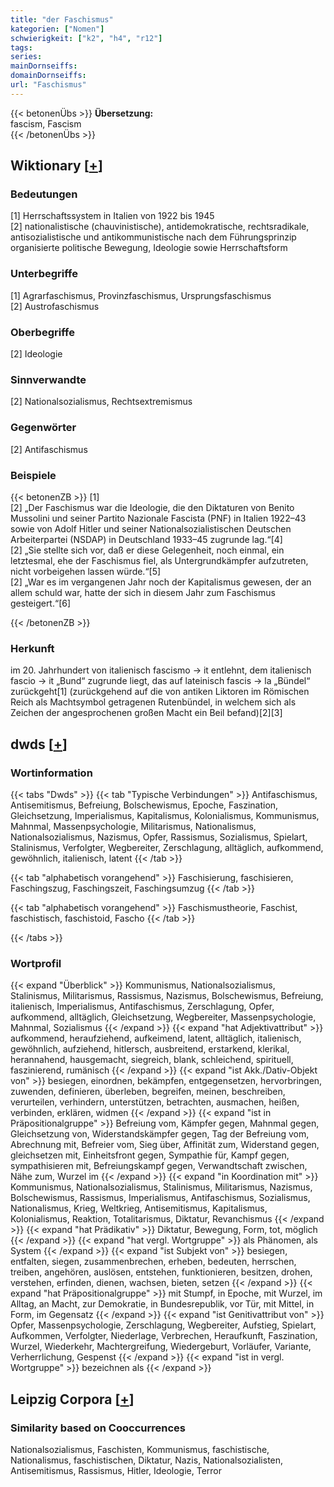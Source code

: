 ```yaml
---
title: "der Faschismus"
kategorien: ["Nomen"]
schwierigkeit: ["k2", "h4", "r12"]
tags:
series:
mainDornseiffs:
domainDornseiffs:
url: "Faschismus"
---
```


{{< betonenÜbs >}}
**Übersetzung:**  
fascism, Fascism  
{{< /betonenÜbs >}}

## Wiktionary [[+](https://de.wiktionary.org/wiki/Faschismus)]

### Bedeutungen
[1] Herrschaftssystem in Italien von 1922 bis 1945  
[2] nationalistische (chauvinistische), antidemokratische, rechtsradikale, antisozialistische und antikommunistische nach dem Führungsprinzip organisierte politische Bewegung, Ideologie sowie Herrschaftsform  

### Unterbegriffe
[1] Agrarfaschismus, Provinzfaschismus, Ursprungsfaschismus  
[2] Austrofaschismus  

### Oberbegriffe
[2] Ideologie  

### Sinnverwandte
[2] Nationalsozialismus, Rechtsextremismus  

### Gegenwörter
[2] Antifaschismus  

### Beispiele
{{< betonenZB >}}
[1]  
[2] „Der Faschismus war die Ideologie, die den Diktaturen von Benito Mussolini und seiner Partito Nazionale Fascista (PNF) in Italien 1922–43 sowie von Adolf Hitler und seiner Nationalsozialistischen Deutschen Arbeiterpartei (NSDAP) in Deutschland 1933–45 zugrunde lag.“[4]  
[2] „Sie stellte sich vor, daß er diese Gelegenheit, noch einmal, ein letztesmal, ehe der Faschismus fiel, als Untergrundkämpfer aufzutreten, nicht vorbeigehen lassen würde.“[5]  
[2] „War es im vergangenen Jahr noch der Kapitalismus gewesen, der an allem schuld war, hatte der sich in diesem Jahr zum Faschismus gesteigert.“[6]  

{{< /betonenZB >}}
### Herkunft
im 20. Jahrhundert von italienisch fascismo → it entlehnt, dem italienisch fascio → it „Bund“ zugrunde liegt, das auf lateinisch fascis → la „Bündel“ zurückgeht[1] (zurückgehend auf die von antiken Liktoren im Römischen Reich als Machtsymbol getragenen Rutenbündel, in welchem sich als Zeichen der angesprochenen großen Macht ein Beil befand)[2][3]  



## dwds [[+](https://www.dwds.de/wb/Faschismus)]

### Wortinformation
{{< tabs "Dwds" >}}
{{< tab "Typische Verbindungen" >}}
Antifaschismus, Antisemitismus, Befreiung, Bolschewismus, Epoche, Faszination, Gleichsetzung, Imperialismus, Kapitalismus, Kolonialismus, Kommunismus, Mahnmal, Massenpsychologie, Militarismus, Nationalismus, Nationalsozialismus, Nazismus, Opfer, Rassismus, Sozialismus, Spielart, Stalinismus, Verfolgter, Wegbereiter, Zerschlagung, alltäglich, aufkommend, gewöhnlich, italienisch, latent
{{< /tab >}}

{{< tab "alphabetisch vorangehend" >}}
Faschisierung, faschisieren, Faschingszug, Faschingszeit, Faschingsumzug
{{< /tab >}}

{{< tab "alphabetisch vorangehend" >}}
Faschismustheorie, Faschist, faschistisch, faschistoid, Fascho
{{< /tab >}}

{{< /tabs >}}

### Wortprofil
{{< expand "Überblick" >}} Kommunismus, Nationalsozialismus, Stalinismus, Militarismus, Rassismus, Nazismus, Bolschewismus, Befreiung, italienisch, Imperialismus, Antifaschismus, Zerschlagung, Opfer, aufkommend, alltäglich, Gleichsetzung, Wegbereiter, Massenpsychologie, Mahnmal, Sozialismus {{< /expand >}}
{{< expand "hat Adjektivattribut" >}} aufkommend, heraufziehend, aufkeimend, latent, alltäglich, italienisch, gewöhnlich, aufziehend, hitlersch, ausbreitend, erstarkend, klerikal, herannahend, hausgemacht, siegreich, blank, schleichend, spirituell, faszinierend, rumänisch {{< /expand >}}
{{< expand "ist Akk./Dativ-Objekt von" >}} besiegen, einordnen, bekämpfen, entgegensetzen, hervorbringen, zuwenden, definieren, überleben, begreifen, meinen, beschreiben, verurteilen, verhindern, unterstützen, betrachten, ausmachen, heißen, verbinden, erklären, widmen {{< /expand >}}
{{< expand "ist in Präpositionalgruppe" >}} Befreiung vom, Kämpfer gegen, Mahnmal gegen, Gleichsetzung von, Widerstandskämpfer gegen, Tag der Befreiung vom, Abrechnung mit, Befreier vom, Sieg über, Affinität zum, Widerstand gegen, gleichsetzen mit, Einheitsfront gegen, Sympathie für, Kampf gegen, sympathisieren mit, Befreiungskampf gegen, Verwandtschaft zwischen, Nähe zum, Wurzel im {{< /expand >}}
{{< expand "in Koordination mit" >}} Kommunismus, Nationalsozialismus, Stalinismus, Militarismus, Nazismus, Bolschewismus, Rassismus, Imperialismus, Antifaschismus, Sozialismus, Nationalismus, Krieg, Weltkrieg, Antisemitismus, Kapitalismus, Kolonialismus, Reaktion, Totalitarismus, Diktatur, Revanchismus {{< /expand >}}
{{< expand "hat Prädikativ" >}} Diktatur, Bewegung, Form, tot, möglich {{< /expand >}}
{{< expand "hat vergl. Wortgruppe" >}} als Phänomen, als System {{< /expand >}}
{{< expand "ist Subjekt von" >}} besiegen, entfalten, siegen, zusammenbrechen, erheben, bedeuten, herrschen, treiben, angehören, auslösen, entstehen, funktionieren, besitzen, drohen, verstehen, erfinden, dienen, wachsen, bieten, setzen {{< /expand >}}
{{< expand "hat Präpositionalgruppe" >}} mit Stumpf, in Epoche, mit Wurzel, im Alltag, an Macht, zur Demokratie, in Bundesrepublik, vor Tür, mit Mittel, in Form, im Gegensatz {{< /expand >}}
{{< expand "ist Genitivattribut von" >}} Opfer, Massenpsychologie, Zerschlagung, Wegbereiter, Aufstieg, Spielart, Aufkommen, Verfolgter, Niederlage, Verbrechen, Heraufkunft, Faszination, Wurzel, Wiederkehr, Machtergreifung, Wiedergeburt, Vorläufer, Variante, Verherrlichung, Gespenst {{< /expand >}}
{{< expand "ist in vergl. Wortgruppe" >}} bezeichnen als {{< /expand >}}

## Leipzig Corpora [[+](https://corpora.uni-leipzig.de/en/res?word=Faschismus&corpusId=deu_newscrawl-public_2018)]


### Similarity based on Cooccurrences
Nationalsozialismus, Faschisten, Kommunismus, faschistische, Nationalismus, faschistischen, Diktatur, Nazis, Nationalsozialisten, Antisemitismus, Rassismus, Hitler, Ideologie, Terror

